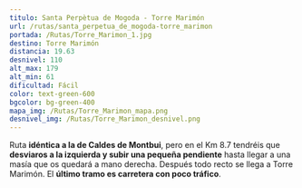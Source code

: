 ```yaml
---
titulo: Santa Perpètua de Mogoda - Torre Marimón
url: /rutas/santa_perpetua_de_mogoda-torre_marimon
portada: /Rutas/Torre_Marimon_1.jpg
destino: Torre Marimón
distancia: 19.63
desnivel: 110
alt_max: 179
alt_min: 61
dificultad: Fácil
color: text-green-600
bgcolor: bg-green-400
mapa_img: /Rutas/Torre_Marimon_mapa.png
desnivel_img: /Rutas/Torre_Marimon_desnivel.png
---
```


Ruta **idéntica a la de Caldes de Montbui**, pero en el Km 8.7 tendréis que **desviaros a la izquierda y subir una pequeña pendiente** hasta llegar a una masía que os quedará a mano derecha. Después todo recto se llega a Torre Marimón. El **último tramo es carretera con poco tráfico**.